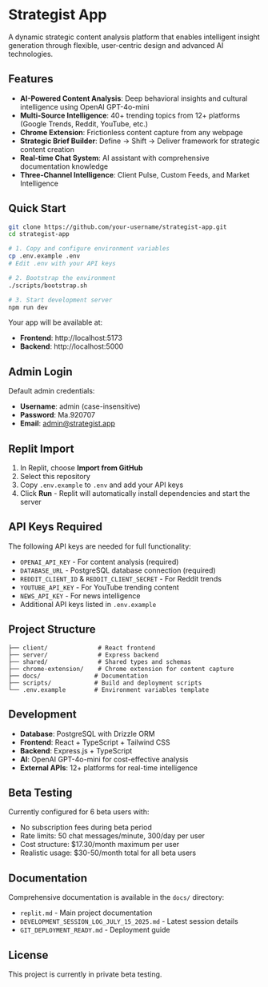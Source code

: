# Strategist App

A dynamic strategic content analysis platform that enables intelligent insight generation through flexible, user-centric design and advanced AI technologies.

## Features

- **AI-Powered Content Analysis**: Deep behavioral insights and cultural intelligence using OpenAI GPT-4o-mini
- **Multi-Source Intelligence**: 40+ trending topics from 12+ platforms (Google Trends, Reddit, YouTube, etc.)
- **Chrome Extension**: Frictionless content capture from any webpage
- **Strategic Brief Builder**: Define → Shift → Deliver framework for strategic content creation
- **Real-time Chat System**: AI assistant with comprehensive documentation knowledge
- **Three-Channel Intelligence**: Client Pulse, Custom Feeds, and Market Intelligence

## Quick Start

```bash
git clone https://github.com/your-username/strategist-app.git
cd strategist-app

# 1. Copy and configure environment variables
cp .env.example .env
# Edit .env with your API keys

# 2. Bootstrap the environment
./scripts/bootstrap.sh

# 3. Start development server
npm run dev
```

Your app will be available at:
- **Frontend**: http://localhost:5173
- **Backend**: http://localhost:5000

## Admin Login

Default admin credentials:
- **Username**: admin (case-insensitive)
- **Password**: Ma.920707
- **Email**: admin@strategist.app

## Replit Import

1. In Replit, choose **Import from GitHub**
2. Select this repository
3. Copy `.env.example` to `.env` and add your API keys
4. Click **Run** - Replit will automatically install dependencies and start the server

## API Keys Required

The following API keys are needed for full functionality:

- `OPENAI_API_KEY` - For content analysis (required)
- `DATABASE_URL` - PostgreSQL database connection (required)
- `REDDIT_CLIENT_ID` & `REDDIT_CLIENT_SECRET` - For Reddit trends
- `YOUTUBE_API_KEY` - For YouTube trending content
- `NEWS_API_KEY` - For news intelligence
- Additional API keys listed in `.env.example`

## Project Structure

```
├── client/              # React frontend
├── server/              # Express backend
├── shared/              # Shared types and schemas
├── chrome-extension/    # Chrome extension for content capture
├── docs/               # Documentation
├── scripts/            # Build and deployment scripts
└── .env.example        # Environment variables template
```

## Development

- **Database**: PostgreSQL with Drizzle ORM
- **Frontend**: React + TypeScript + Tailwind CSS
- **Backend**: Express.js + TypeScript
- **AI**: OpenAI GPT-4o-mini for cost-effective analysis
- **External APIs**: 12+ platforms for real-time intelligence

## Beta Testing

Currently configured for 6 beta users with:
- No subscription fees during beta period
- Rate limits: 50 chat messages/minute, 300/day per user
- Cost structure: $17.30/month maximum per user
- Realistic usage: $30-50/month total for all beta users

## Documentation

Comprehensive documentation is available in the `docs/` directory:
- `replit.md` - Main project documentation
- `DEVELOPMENT_SESSION_LOG_JULY_15_2025.md` - Latest session details
- `GIT_DEPLOYMENT_READY.md` - Deployment guide

## License

This project is currently in private beta testing.